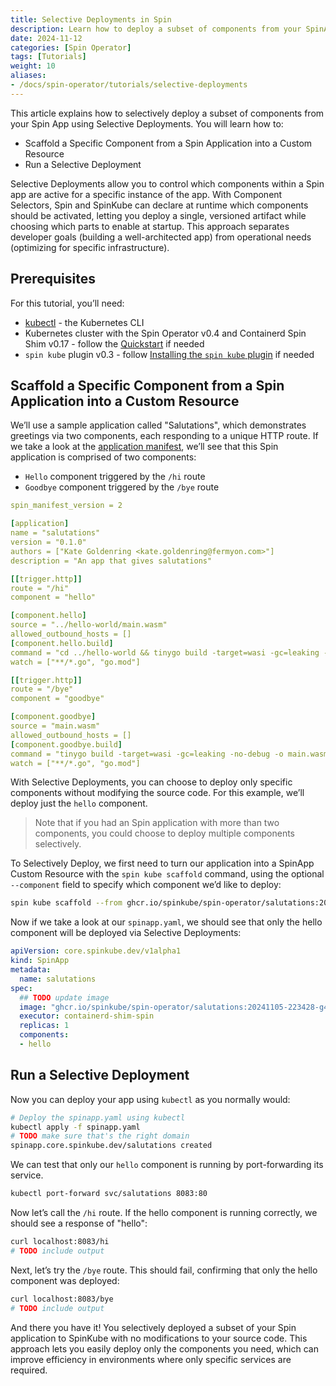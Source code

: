 ```yaml
---
title: Selective Deployments in Spin
description: Learn how to deploy a subset of components from your SpinApp using Selective Deployments.
date: 2024-11-12
categories: [Spin Operator]
tags: [Tutorials]
weight: 10
aliases:
- /docs/spin-operator/tutorials/selective-deployments
---
```


This article explains how to selectively deploy a subset of components from your Spin App using Selective Deployments. You will learn how to:

- Scaffold a Specific Component from a Spin Application into a Custom Resource
- Run a Selective Deployment

Selective Deployments allow you to control which components within a Spin app are active for a specific instance of the app. With Component Selectors, Spin and SpinKube can declare at runtime which components should be activated, letting you deploy a single, versioned artifact while choosing which parts to enable at startup. This approach separates developer goals (building a well-architected app) from operational needs (optimizing for specific infrastructure).

## Prerequisites

For this tutorial, you’ll need:

- [kubectl](https://kubernetes.io/docs/tasks/tools/) - the Kubernetes CLI
- Kubernetes cluster with the Spin Operator v0.4 and Containerd Spin Shim v0.17 - follow the [Quickstart](../install/quickstart.md) if needed
- `spin kube` plugin v0.3 - follow [Installing the `spin kube` plugin](../install/spin-kube-plugin.md) if needed

## Scaffold a Specific Component from a Spin Application into a Custom Resource

We’ll use a sample application called "Salutations", which demonstrates greetings via two components, each responding to a unique HTTP route. If we take a look at the [application manifest](https://github.com/spinkube/spin-operator/blob/main/apps/salutations/spin.toml), we’ll see that this Spin application is comprised of two components:

- `Hello` component triggered by the `/hi` route
- `Goodbye` component triggered by the `/bye` route

```yaml
spin_manifest_version = 2

[application]
name = "salutations"
version = "0.1.0"
authors = ["Kate Goldenring <kate.goldenring@fermyon.com>"]
description = "An app that gives salutations"

[[trigger.http]]
route = "/hi"
component = "hello"

[component.hello]
source = "../hello-world/main.wasm"
allowed_outbound_hosts = []
[component.hello.build]
command = "cd ../hello-world && tinygo build -target=wasi -gc=leaking -no-debug -o main.wasm main.go"
watch = ["**/*.go", "go.mod"]

[[trigger.http]]
route = "/bye"
component = "goodbye"

[component.goodbye]
source = "main.wasm"
allowed_outbound_hosts = []
[component.goodbye.build]
command = "tinygo build -target=wasi -gc=leaking -no-debug -o main.wasm main.go"
watch = ["**/*.go", "go.mod"]
```

With Selective Deployments, you can choose to deploy only specific components without modifying the source code. For this example, we’ll deploy just the `hello` component.  

> Note that if you had an Spin application with more than two components, you could choose to deploy multiple components selectively. 

To Selectively Deploy, we first need to turn our application into a SpinApp Custom Resource with the `spin kube scaffold` command, using the optional `--component` field to specify which component we’d like to deploy:

```bash
spin kube scaffold --from ghcr.io/spinkube/spin-operator/salutations:20241105-223428-g4da3171 --component hello --replicas 1 --out spinapp.yaml
```

Now if we take a look at our `spinapp.yaml`, we should see that only the hello component will be deployed via Selective Deployments:

```yaml
apiVersion: core.spinkube.dev/v1alpha1
kind: SpinApp
metadata:
  name: salutations
spec:
  ## TODO update image
  image: "ghcr.io/spinkube/spin-operator/salutations:20241105-223428-g4da3171"
  executor: containerd-shim-spin
  replicas: 1
  components:
  - hello
```

## Run a Selective Deployment

Now you can deploy your app using `kubectl` as you normally would:

```bash
# Deploy the spinapp.yaml using kubectl
kubectl apply -f spinapp.yaml
# TODO make sure that's the right domain
spinapp.core.spinkube.dev/salutations created
```

We can test that only our `hello` component is running by port-forwarding its service.

```bash
kubectl port-forward svc/salutations 8083:80
```

Now let’s call the `/hi` route. If the hello component is running correctly, we should see a response of "hello":

```bash
curl localhost:8083/hi
# TODO include output
```

Next, let’s try the `/bye` route. This should fail, confirming that only the hello component was deployed:

```bash
curl localhost:8083/bye
# TODO include output
```

And there you have it! You selectively deployed a subset of your Spin application to SpinKube with no modifications to your source code. This approach lets you easily deploy only the components you need, which can improve efficiency in environments where only specific services are required.